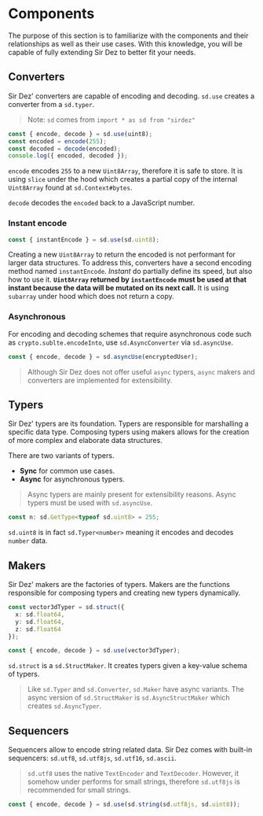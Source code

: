# Components

The purpose of this section is to familiarize with the components and their relationships as well as their use cases. With this knowledge, you will be capable of fully extending Sir Dez to better fit your needs.

## Converters

Sir Dez' converters are capable of encoding and decoding. `sd.use` creates a converter from a `sd.typer`.

> Note: `sd` comes from `import * as sd from "sirdez"`

```ts
const { encode, decode } = sd.use(uint8);
const encoded = encode(255);
const decoded = decode(encoded);
console.log({ encoded, decoded });
```

`encode` encodes `255` to a new `Uint8Array`, therefore it is safe to store. It is using `slice` under the hood which creates a partial copy of the internal `Uint8Array` found at `sd.Context#bytes`.

`decode` decodes the `encoded` back to a JavaScript number.

### Instant encode

```ts
const { instantEncode } = sd.use(sd.uint8);
```

Creating a new `Uint8Array` to return the encoded is not performant for larger data structures. To address this, converters have a second encoding method named `instantEncode`. _Instant_ do partially define its speed, but also how to use it. **`Uint8Array` returned by `instantEncode` must be used at that instant because the data will be mutated on its next call.** It is using `subarray` under hood which does not return a copy.

### Asynchronous

For encoding and decoding schemes that require asynchronous code such as `crypto.sublte.encodeInto`, use `sd.AsyncConverter` via `sd.asyncUse`.

```ts
const { encode, decode } = sd.asyncUse(encryptedUser);
```

> Although Sir Dez does not offer useful `async` typers, `async` makers and converters are implemented for extensibility.

## Typers

Sir Dez' typers are its foundation. Typers are responsible for marshalling a specific data type. Composing typers using makers allows for the creation of more complex and elaborate data structures.

There are two variants of typers.

- **Sync** for common use cases.
- **Async** for asynchronous typers.

> Async typers are mainly present for extensibility reasons. Async typers must be used with `sd.asyncUse`.

```ts
const n: sd.GetType<typeof sd.uint8> = 255;
```

`sd.uint8` is in fact `sd.Typer<number>` meaning it encodes and decodes `number` data.

## Makers

Sir Dez' makers are the factories of typers. Makers are the functions responsible for composing typers and creating new typers dynamically.

```ts
const vector3dTyper = sd.struct({
  x: sd.float64,
  y: sd.float64,
  z: sd.float64
});

const { encode, decode } = sd.use(vector3dTyper);
```

`sd.struct` is a `sd.StructMaker`. It creates typers given a key-value schema of typers.

> Like `sd.Typer` and `sd.Converter`, `sd.Maker` have async variants. The async version of `sd.StructMaker` is `sd.AsyncStructMaker` which creates `sd.AsyncTyper`.

## Sequencers

Sequencers allow to encode string related data. Sir Dez comes with built-in sequencers: `sd.utf8`, `sd.utf8js`, `sd.utf16`, `sd.ascii`.

> `sd.utf8` uses the native `TextEncoder` and `TextDecoder`. However, it somehow under performs for small strings, therefore `sd.utf8js` is recommended for small strings.

```ts
const { encode, decode } = sd.use(sd.string(sd.utf8js, sd.uint8));
```
